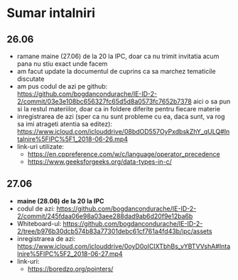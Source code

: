 # Sumar intalniri

## 26.06

 * ramane maine (27.06) de la 20 la IPC, doar ca nu trimit invitatia acum pana nu stiu exact unde facem
 * am facut update la documentul de cuprins ca sa marchez tematicile discutate
 * am pus codul de azi pe github: https://github.com/bogdancondurache/IE-ID-2-2/commit/03e3e108bc656327fc65d5d8a0573fc7652b7378
aici o sa pun si la restul materiilor, doar ca in foldere diferite pentru fiecare materie
 * inregistrarea de azi (sper ca nu sunt probleme cu ea, daca sunt, va rog sa imi atrageti atentia sa editez): https://www.icloud.com/iclouddrive/08bdOD557OyPxdbskZhY_qULQ#Intalnire%5FIPC%5F1_2018-06-26.mp4
 * link-uri utilizate:
	* https://en.cppreference.com/w/c/language/operator_precedence
	* https://www.geeksforgeeks.org/data-types-in-c/
	
## 27.06

 * **maine (28.06) de la 20 la IPC**
 * codul de azi: https://github.com/bogdancondurache/IE-ID-2-2/commit/245fdaa06e98a03aee288dad9ab6d20f9e12ba6b
 * Whiteboard-ul: https://github.com/bogdancondurache/IE-ID-2-2/tree/b976b30dcb574b83a77301debc61cf761a4fd43b/ipc/assets
 * inregistrarea de azi: https://www.icloud.com/iclouddrive/0oyD0oICIXTbhBs_vYBTVVshA#Intalnire%5FIPC%5F2_2018-06-27.mp4
 * link-uri:
	* https://boredzo.org/pointers/
